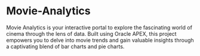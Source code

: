# Movie-Analytics
Movie Analytics is your interactive portal to explore the fascinating world of cinema through the lens of data. Built using Oracle APEX, this project empowers you to delve into movie trends and gain valuable insights through a captivating blend of bar charts and pie charts.
